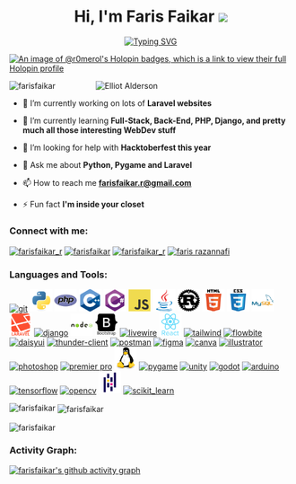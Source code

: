 <h1 align="center">Hi, I'm Faris Faikar <img src="https://i.giphy.com/media/hvRJCLFzcasrR4ia7z/giphy.webp" width="28"></h1>
<p align="center">
<a href="https://git.io/typing-svg"><img src="https://readme-typing-svg.demolab.com?font=Fira+Code&duration=2500&pause=1000&background=6DFF2B00&center=true&vCenter=true&width=435&lines=Welcome+to+my+GitHub+Page!;I+do+Python,+Pygame,+and+Laravel;Excited+to+learn+new+things;Interested+in+WebDev+and+Full-Stack;Follow+me+for+more!" alt="Typing SVG" /></a>
</p>

[![An image of @r0merol's Holopin badges, which is a link to view their full Holopin profile](https://holopin.me/r0merol)](https://holopin.io/@r0merol)

<img align="right" alt="Elliot Alderson" width="350" src="https://media2.giphy.com/media/WiM5K1e9MtEic/giphy.gif?cid=790b7611017faf1f577ba176c0aecf4628c769c0729bff23&rid=giphy.gif&ct=g">

<p align="left"> <img src="https://komarev.com/ghpvc/?username=farisfaikar&label=Profile%20views&color=0e75b6&style=flat" alt="farisfaikar" /> </p>

- 🔭 I’m currently working on lots of **Laravel websites**

- 🌱 I’m currently learning **Full-Stack, Back-End, PHP, Django, and pretty much all those interesting WebDev stuff**

- 🤝 I’m looking for help with **Hacktoberfest this year**

- 💬 Ask me about **Python, Pygame and Laravel**

- 📫 How to reach me **farisfaikar.r@gmail.com**

- ⚡ Fun fact **I'm inside your closet**

<h3 align="left">Connect with me:</h3>
<p align="left">
<a href="https://twitter.com/farisfaikar_r" target="blank"><img align="center" src="https://raw.githubusercontent.com/rahuldkjain/github-profile-readme-generator/master/src/images/icons/Social/twitter.svg" alt="farisfaikar_r" height="30" width="40" /></a>
<a href="https://www.linkedin.com/in/farisfaikar" target="blank"><img align="center" src="https://raw.githubusercontent.com/rahuldkjain/github-profile-readme-generator/master/src/images/icons/Social/linked-in-alt.svg" alt="farisfaikar" height="30" width="40" /></a>
<a href="https://instagram.com/farisfaikar_r" target="blank"><img align="center" src="https://raw.githubusercontent.com/rahuldkjain/github-profile-readme-generator/master/src/images/icons/Social/instagram.svg" alt="farisfaikar_r" height="30" width="40" /></a>
<a href="https://www.youtube.com/@farisfaikar_r" target="blank"><img align="center" src="https://raw.githubusercontent.com/rahuldkjain/github-profile-readme-generator/master/src/images/icons/Social/youtube.svg" alt="faris razannafi" height="30" width="40" /></a>
</p>

<h3 align="left">Languages and Tools:</h3>
<p align="left"> 
<a href="https://git-scm.com/" target="_blank" rel="noreferrer"><img src="https://www.vectorlogo.zone/logos/git-scm/git-scm-icon.svg" alt="git" width="40" height="40"/></a> 
<a href="https://www.python.org" target="_blank" rel="noreferrer"><img src="https://raw.githubusercontent.com/devicons/devicon/master/icons/python/python-original.svg" alt="python" width="40" height="40"/></a> 
<a href="https://www.php.net" target="_blank" rel="noreferrer"><img src="https://raw.githubusercontent.com/devicons/devicon/master/icons/php/php-original.svg" alt="php" width="40" height="40"/></a> 
<a href="https://www.w3schools.com/cpp/" target="_blank" rel="noreferrer"><img src="https://raw.githubusercontent.com/devicons/devicon/master/icons/cplusplus/cplusplus-original.svg" alt="cplusplus" width="40" height="40"/></a> 
<a href="https://www.w3schools.com/cs/" target="_blank" rel="noreferrer"><img src="https://raw.githubusercontent.com/devicons/devicon/master/icons/csharp/csharp-original.svg" alt="csharp" width="40" height="40"/></a> 
<a href="https://developer.mozilla.org/en-US/docs/Web/JavaScript" target="_blank" rel="noreferrer"><img src="https://raw.githubusercontent.com/devicons/devicon/master/icons/javascript/javascript-original.svg" alt="javascript" width="40" height="40"/></a> 
<a href="https://www.java.com" target="_blank" rel="noreferrer"><img src="https://raw.githubusercontent.com/devicons/devicon/master/icons/java/java-original.svg" alt="java" width="40" height="40"/></a> 
<a href="https://www.rust-lang.org" target="_blank" rel="noreferrer"><img src="https://raw.githubusercontent.com/devicons/devicon/master/icons/rust/rust-plain.svg" alt="rust" width="40" height="40"/></a> 
<a href="https://www.w3.org/html/" target="_blank" rel="noreferrer"><img src="https://raw.githubusercontent.com/devicons/devicon/master/icons/html5/html5-original-wordmark.svg" alt="html5" width="40" height="40"/></a> 
<a href="https://www.w3schools.com/css/" target="_blank" rel="noreferrer"><img src="https://raw.githubusercontent.com/devicons/devicon/master/icons/css3/css3-original-wordmark.svg" alt="css3" width="40" height="40"/></a> 
<a href="https://www.mysql.com/" target="_blank" rel="noreferrer"><img src="https://raw.githubusercontent.com/devicons/devicon/master/icons/mysql/mysql-original-wordmark.svg" alt="mysql" width="40" height="40"/></a> 
<a href="https://laravel.com/" target="_blank" rel="noreferrer"><img src="https://raw.githubusercontent.com/devicons/devicon/master/icons/laravel/laravel-plain-wordmark.svg" alt="laravel" width="40" height="40"/></a> 
<a href="https://www.djangoproject.com/" target="_blank" rel="noreferrer"><img src="https://cdn.worldvectorlogo.com/logos/django.svg" alt="django" width="40" height="40"/></a> 
<a href="https://nodejs.org" target="_blank" rel="noreferrer"><img src="https://raw.githubusercontent.com/devicons/devicon/master/icons/nodejs/nodejs-original-wordmark.svg" alt="nodejs" width="40" height="40"/></a> 
<a href="https://getbootstrap.com" target="_blank" rel="noreferrer"><img src="https://raw.githubusercontent.com/devicons/devicon/master/icons/bootstrap/bootstrap-plain-wordmark.svg" alt="bootstrap" width="40" height="40"/></a> 
<a href="https://laravel-livewire.com/" target="_blank" rel="noreferrer"><img src="https://laravel-livewire.com/img/twitter.png" alt="livewire" width="40" height="40"/></a> 
<a href="https://reactjs.org/" target="_blank" rel="noreferrer"><img src="https://raw.githubusercontent.com/devicons/devicon/master/icons/react/react-original-wordmark.svg" alt="react" width="40" height="40"/></a> 
<a href="https://tailwindcss.com/" target="_blank" rel="noreferrer"><img src="https://www.vectorlogo.zone/logos/tailwindcss/tailwindcss-icon.svg" alt="tailwind" width="40" height="40"/></a> 
<a href="https://flowbite.com/" target="_blank" rel="noreferrer"><img src="https://flowbite.s3.amazonaws.com/brand/logo-dark/mark/flowbite-logo.png" alt="flowbite" width="40" height="40"/></a> 
<a href="https://daisyui.com/" target="_blank" rel="noreferrer"><img src="https://raw.githubusercontent.com/saadeghi/daisyui/master/src/docs/static/images/daisyui-logo/favicon-192.png" alt="daisyui" width="40" height="40"/></a> 
<a href="https://www.thunderclient.com/" target="_blank" rel="noreferrer"><img src="https://embed.zenn.studio/api/optimize-og-image/db672bfa43579b8b13d6/https%3A%2F%2Frangav.gallerycdn.vsassets.io%2Fextensions%2Frangav%2Fvscode-thunder-client%2F2.15.0%2F1698833372634%2FMicrosoft.VisualStudio.Services.Icons.Default" alt="thunder-client" width="40" height="40"/></a> 
<a href="https://postman.com" target="_blank" rel="noreferrer"><img src="https://www.vectorlogo.zone/logos/getpostman/getpostman-icon.svg" alt="postman" width="40" height="40"/></a> 
<a href="https://www.figma.com/" target="_blank" rel="noreferrer"><img src="https://www.vectorlogo.zone/logos/figma/figma-icon.svg" alt="figma" width="40" height="40"/></a> 
<a href="https://www.canva.com/" target="_blank" rel="noreferrer"><img src="https://freelogopng.com/images/all_img/1656733637logo-canva-png.png" alt="canva" width="40" height="40"/></a> 
<a href="https://www.adobe.com/in/products/illustrator.html" target="_blank" rel="noreferrer"><img src="https://ucecd720baed547eb4510754119d.previews.dropboxusercontent.com/p/thumb/ACGnXdQzKholKq2mfVbKjN0yWcZu7gXGcG_SSNl19cb3K4oViwGMN4SJN2TVtfuVRJ2uOn_e7N_eCa2EApMbQo0nA52ebZ95_IPJp9krj5bDcmCBI-RmPO8mQAsrlEfCLLF5wVMY3O_hGv_M3wms-vuzNI7Uy89RUGhO6YOg5Ya1GxGVrfwM4ClQ8fIrcaV3-lZbqLJTzpQwCpF_MANts5ZjmIk0Es6mcyRECvCETAtgRNLfzbMgDIUPeCZgudoo6uAOUycrCwo03dvUbg2ZpkSgnqybYAVqZA4dHaZ7RONVa9nBuF13M0uEBkcW0sHDtsksa9uqIu_PduPOTGX6YZjw/p.png" alt="illustrator" width="40" height="40"/></a> 
<a href="https://www.photoshop.com/en" target="_blank" rel="noreferrer"><img src="https://uc6efa73193cdbdfc58fdced0de8.previews.dropboxusercontent.com/p/thumb/ACFfewUP5jY6Fe2dHTJOSVtJjnoIWxyTO6tBFVDBS5IybP7EHv79zlatwdMp8B3BSsZw5tFHI5TZ4PKxWHyfpFDKJVxRdWTGl7h5vBQJgKJJR_gBmvUHkbUP3rdj17XmtrOkrChvsMVqT4vTzB2ez33Vd9ti90pIYJHMcqWE21KbtIal_vpSkglunhuOT8aRmEWGEtKISc-2-BlvGsH3q7OBG9UNrOO-sgGIYLsUk_PdVd18cKwYqSdd1_15XeSRk2fgVeNzb1JYlfpMXdWm4MbkCL4q0wjcRs6Jh8gMlI8xS94XFczQIEewuHtn6gqM4MLYxDprbK7xou9gFkBJk05Q/p.png" alt="photoshop" width="40" height="40"/></a> 
<a href="https://www.adobe.com/id_en/products/premiere.html" target="_blank" rel="noreferrer"><img src="https://ucf918462eb1caa89b635eea596a.previews.dropboxusercontent.com/p/thumb/ACG5HRW5d61HZv01PrJSXwm8r15F4o_hYjhboARBQrWiOHirc0y7vi9A9bI1Gy8uGXMjIdX2N2yZ_09klo1gFLFxBOnu6i_5_veNkOtZ-DC2xdaErham544jTnySa_p2lYeCkpfDm_cn6PlXwtRTaPwYwXztVXqSV7vyTzluwpfkkXEXsNCWgKt2SccFDRHzgug1lyKcIGNolswdWgXS_NgnXwD7J0SKEDv2QlX08SQSfA-4Jbl8lQX9-yu1KEO6CWbCE_Ycv9CYmqPaZpYVSFOuBZ0F1ILAdPWKC4nQZDJu6WnDI7LP6xF-POt0_PfVgFIw1ELHgRJ6rFALinzP8kbC/p.png" alt="premier pro" width="40" height="40"/></a> 
<a href="https://www.linux.org/" target="_blank" rel="noreferrer"><img src="https://raw.githubusercontent.com/devicons/devicon/master/icons/linux/linux-original.svg" alt="linux" width="40" height="40"/></a> 
<a href="https://www.pygame.org/" target="_blank" rel="noreferrer"><img src="https://www.pygame.org/ftp/pygame-head-party.png" alt="pygame" width="40" height="40"/></a> 
<a href="https://unity.com/" target="_blank" rel="noreferrer"><img src="https://www.vectorlogo.zone/logos/unity3d/unity3d-icon.svg" alt="unity" width="40" height="40"/></a> 
<a href="https://godotengine.org/" target="_blank" rel="noreferrer"><img src="https://www.vectorlogo.zone/logos/godotengine/godotengine-icon.svg" alt="godot" width="40" height="40"/></a> 
<a href="https://www.arduino.cc/" target="_blank" rel="noreferrer"><img src="https://cdn.worldvectorlogo.com/logos/arduino-1.svg" alt="arduino" width="40" height="40"/></a> 
<a href="https://www.tensorflow.org" target="_blank" rel="noreferrer"><img src="https://www.vectorlogo.zone/logos/tensorflow/tensorflow-icon.svg" alt="tensorflow" width="40" height="40"/></a> 
<a href="https://opencv.org/" target="_blank" rel="noreferrer"><img src="https://www.vectorlogo.zone/logos/opencv/opencv-icon.svg" alt="opencv" width="40" height="40"/></a> 
<a href="https://pandas.pydata.org/" target="_blank" rel="noreferrer"><img src="https://raw.githubusercontent.com/devicons/devicon/2ae2a900d2f041da66e950e4d48052658d850630/icons/pandas/pandas-original.svg" alt="pandas" width="40" height="40"/></a> 
<a href="https://scikit-learn.org/" target="_blank" rel="noreferrer"><img src="https://upload.wikimedia.org/wikipedia/commons/0/05/Scikit_learn_logo_small.svg" alt="scikit_learn" width="40" height="40"/></a> 

<p><img align="left" src="https://github-readme-stats.vercel.app/api/top-langs?username=farisfaikar&show_icons=true&locale=en&theme=tokyonight" alt="farisfaikar" /></p>

<p>&nbsp;<img align="center" src="https://github-readme-stats.vercel.app/api?username=farisfaikar&show_icons=true&locale=en&theme=tokyonight" alt="farisfaikar" /></p>

<p><img align="center" src="https://github-readme-streak-stats.herokuapp.com/?user=farisfaikar&theme=tokyonight" alt="farisfaikar" /></p>

<h3 align="left">Activity Graph:</h3>

[![farisfaikar's github activity graph](https://github-readme-activity-graph.vercel.app/graph?username=farisfaikar&theme=tokyo-night)](https://github.com/farisfaikar/github-readme-activity-graph)
